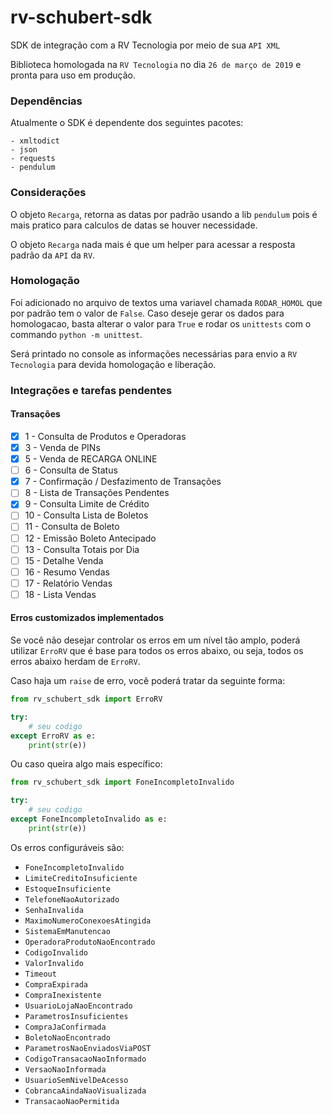 # rv-schubert-sdk
SDK de integração com a RV Tecnologia por meio de sua `API XML`

Biblioteca homologada na `RV Tecnologia` no dia `26 de março de 2019` e pronta para uso em produção.

### Dependências
Atualmente o SDK é dependente dos seguintes pacotes:

```
- xmltodict
- json
- requests
- pendulum
```


### Considerações
O objeto `Recarga`, retorna as datas por padrão usando a lib `pendulum` pois é mais pratico para calculos de datas se 
houver necessidade.

O objeto `Recarga` nada mais é que um helper para acessar a resposta padrão da `API` da `RV`.

### Homologação
Foi adicionado no arquivo de textos uma variavel chamada `RODAR_HOMOL` que por padrão tem o valor de `False`. Caso
deseje gerar os dados para homologacao, basta alterar o valor para `True` e rodar os `unittests` com o commando `python -m unittest`.

Será printado no console as informações necessárias para envio a `RV Tecnologia` para devida homologação e liberação. 

### Integrações e tarefas pendentes
#### Transações
- [X] 1  - Consulta de Produtos e Operadoras
- [X] 3  - Venda de PINs
- [X] 5  - Venda de RECARGA ONLINE
- [ ] 6  - Consulta de Status
- [X] 7  - Confirmação / Desfazimento de Transações
- [ ] 8  - Lista de Transações Pendentes
- [X] 9  - Consulta Limite de Crédito
- [ ] 10 - Consulta Lista de Boletos
- [ ] 11 - Consulta de Boleto
- [ ] 12 - Emissão Boleto Antecipado
- [ ] 13 - Consulta Totais por Dia
- [ ] 15 - Detalhe Venda
- [ ] 16 - Resumo Vendas
- [ ] 17 - Relatório Vendas
- [ ] 18 - Lista Vendas

#### Erros customizados implementados

Se você não desejar controlar os erros em um nível tão amplo, poderá utilizar `ErroRV` que é base para todos 
os erros abaixo, ou seja, todos os erros abaixo herdam de `ErroRV`.

Caso haja um `raise` de erro, você poderá tratar da seguinte forma:
 
```python
from rv_schubert_sdk import ErroRV

try:
    # seu codigo
except ErroRV as e:
    print(str(e))
```
 
Ou caso queira algo mais específico:

```python
from rv_schubert_sdk import FoneIncompletoInvalido

try:
    # seu codigo
except FoneIncompletoInvalido as e:
    print(str(e))
```

Os erros configuráveis são:

* `FoneIncompletoInvalido`
* `LimiteCreditoInsuficiente`
* `EstoqueInsuficiente`
* `TelefoneNaoAutorizado`
* `SenhaInvalida`
* `MaximoNumeroConexoesAtingida`
* `SistemaEmManutencao`
* `OperadoraProdutoNaoEncontrado`
* `CodigoInvalido`
* `ValorInvalido`
* `Timeout`
* `CompraExpirada`
* `CompraInexistente`
* `UsuarioLojaNaoEncontrado`
* `ParametrosInsuficientes`
* `CompraJaConfirmada`
* `BoletoNaoEncontrado`
* `ParametrosNaoEnviadosViaPOST`
* `CodigoTransacaoNaoInformado`
* `VersaoNaoInformada`
* `UsuarioSemNivelDeAcesso`
* `CobrancaAindaNaoVisualizada`
* `TransacaoNaoPermitida`